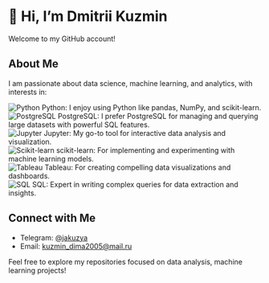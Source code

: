 # 👋 Hi, I’m Dmitrii Kuzmin  
Welcome to my GitHub account!

## About Me  
I am passionate about data science, machine learning, and analytics, with interests in:

![Python](https://img.shields.io/badge/-Python-3776AB?style=flat-square&logo=python&logoColor=white) Python: I enjoy using Python like pandas, NumPy, and scikit-learn.  
![PostgreSQL](https://img.shields.io/badge/-PostgreSQL-336791?style=flat-square&logo=postgresql&logoColor=white) PostgreSQL: I prefer PostgreSQL for managing and querying large datasets with powerful SQL features.  
![Jupyter](https://img.shields.io/badge/-Jupyter-F37626?style=flat-square&logo=jupyter&logoColor=white) Jupyter: My go-to tool for interactive data analysis and visualization.  
![Scikit-learn](https://img.shields.io/badge/-Scikit--Learn-F7931E?style=flat-square&logo=scikit-learn&logoColor=white) scikit-learn: For implementing and experimenting with machine learning models.  
![Tableau](https://img.shields.io/badge/-Tableau-E97627?style=flat-square&logo=tableau&logoColor=white) Tableau: For creating compelling data visualizations and dashboards.  
![SQL](https://img.shields.io/badge/-SQL-FF0000?style=flat-square&logo=mysql&logoColor=white) SQL: Expert in writing complex queries for data extraction and insights.  

## Connect with Me  

- Telegram: [@jakuzya](https://t.me/jakuzya)  
- Email: kuzmin_dima2005@mail.ru

Feel free to explore my repositories focused on data analysis, machine learning projects!
